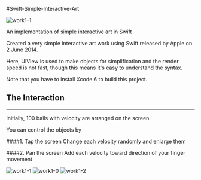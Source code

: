 #Swift-Simple-Interactive-Art

![work1-1](https://raw.githubusercontent.com/ytakzk/Swift-Simple-Interactive-Art/master/Demos/main.gif)

An implementation of simple interactive art in Swift

Created a very simple interactive art work using Swift released by Apple on 2 June 2014.

Here, UIView is used to make objects for simplification and the render speed is not fast, though this means it's easy to understand the syntax. 

Note that you have to install Xcode 6 to build this project.

## The Interaction

---
Initially, 100 balls with velocity are arranged on the screen.  

You can control the objects by  

####1. Tap the screen
Change each velocity randomly and enlarge them

####2. Pan the screen
Add each velocity toward direction of your finger movement

![work1-1](https://raw.githubusercontent.com/ytakzk/Swift-Simple-Interactive-Art/master/Demos/pink.png)
![work1-0](https://raw.githubusercontent.com/ytakzk/Swift-Simple-Interactive-Art/master/Demos/blue.png)
![work1-2](https://raw.githubusercontent.com/ytakzk/Swift-Simple-Interactive-Art/master/Demos/green.png)




